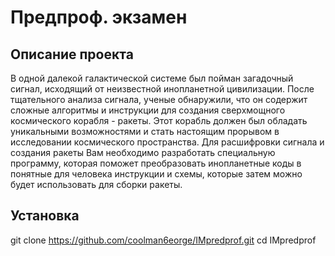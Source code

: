 # Предпроф. экзамен
## Описание проекта
В одной далекой галактической системе был пойман загадочный сигнал, исходящий от неизвестной инопланетной цивилизации. После тщательного анализа сигнала, ученые обнаружили, что он содержит сложные алгоритмы и инструкции для создания сверхмощного космического корабля - ракеты. Этот корабль должен был обладать уникальными возможностями и стать настоящим прорывом в исследовании космического пространства. Для расшифровки сигнала и создания ракеты Вам необходимо разработать специальную программу, которая поможет преобразовать инопланетные коды в понятные для человека инструкции и схемы, которые затем можно будет использовать для сборки ракеты. 
## Установка
git clone https://github.com/coolman6eorge/IMpredprof.git
cd IMpredprof